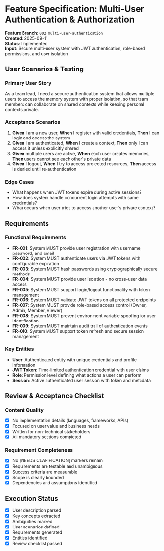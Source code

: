 # Feature Specification: Multi-User Authentication & Authorization

**Feature Branch**: `002-multi-user-authentication`  
**Created**: 2025-09-11  
**Status**: Implemented  
**Input**: Secure multi-user system with JWT authentication, role-based permissions, and user isolation

## User Scenarios & Testing

### Primary User Story
As a team lead, I need a secure authentication system that allows multiple users to access the memory system with proper isolation, so that team members can collaborate on shared contexts while keeping personal contexts private.

### Acceptance Scenarios
1. **Given** I am a new user, **When** I register with valid credentials, **Then** I can login and access the system
2. **Given** I am authenticated, **When** I create a context, **Then** only I can access it unless explicitly shared
3. **Given** multiple users are active, **When** each user creates memories, **Then** users cannot see each other's private data
4. **Given** I logout, **When** I try to access protected resources, **Then** access is denied until re-authentication

### Edge Cases
- What happens when JWT tokens expire during active sessions?
- How does system handle concurrent login attempts with same credentials?
- What occurs when user tries to access another user's private context?

## Requirements

### Functional Requirements
- **FR-001**: System MUST provide user registration with username, password, and email
- **FR-002**: System MUST authenticate users via JWT tokens with configurable expiration
- **FR-003**: System MUST hash passwords using cryptographically secure methods
- **FR-004**: System MUST provide user isolation - no cross-user data access
- **FR-005**: System MUST support login/logout functionality with token management
- **FR-006**: System MUST validate JWT tokens on all protected endpoints
- **FR-007**: System MUST provide role-based access control (Owner, Admin, Member, Viewer)
- **FR-008**: System MUST prevent environment variable spoofing for user identification
- **FR-009**: System MUST maintain audit trail of authentication events
- **FR-010**: System MUST support token refresh and secure session management

### Key Entities
- **User**: Authenticated entity with unique credentials and profile information
- **JWT Token**: Time-limited authentication credential with user claims
- **Role**: Permission level defining what actions a user can perform
- **Session**: Active authenticated user session with token and metadata

## Review & Acceptance Checklist

### Content Quality
- [x] No implementation details (languages, frameworks, APIs)
- [x] Focused on user value and business needs
- [x] Written for non-technical stakeholders
- [x] All mandatory sections completed

### Requirement Completeness
- [x] No [NEEDS CLARIFICATION] markers remain
- [x] Requirements are testable and unambiguous  
- [x] Success criteria are measurable
- [x] Scope is clearly bounded
- [x] Dependencies and assumptions identified

## Execution Status

- [x] User description parsed
- [x] Key concepts extracted
- [x] Ambiguities marked
- [x] User scenarios defined
- [x] Requirements generated
- [x] Entities identified
- [x] Review checklist passed
